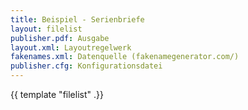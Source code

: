 ```yaml
---
title: Beispiel - Serienbriefe
layout: filelist
publisher.pdf: Ausgabe
layout.xml: Layoutregelwerk
fakenames.xml: Datenquelle (fakenamegenerator.com/)
publisher.cfg: Konfigurationsdatei
---
```


{{ template "filelist" .}}



